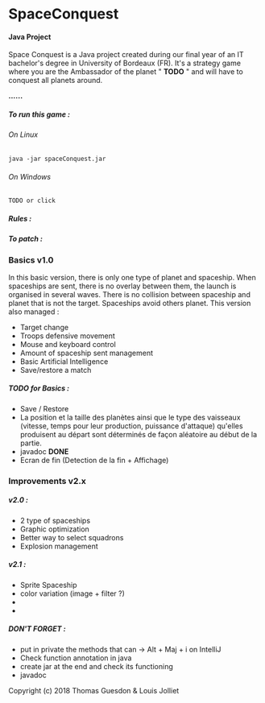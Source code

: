 # SpaceConquest
 
#### Java Project

Space Conquest is a Java project created during our final year of an IT bachelor's degree in University of Bordeaux (FR).
It's a strategy game where you are the Ambassador of the planet " **TODO** " and will have to conquest all planets around.

**......**

##### To run this game :
###### On Linux 
    java -jar spaceConquest.jar
###### On Windows
    TODO or click

##### Rules :


##### To patch :
    

### Basics v1.0
In this basic version, there is only one type of planet and spaceship. When spaceships are sent, there is no overlay between them, the launch is organised in several waves.
There is no collision between spaceship and planet that is not the target. Spaceships avoid others planet.
This version also managed :
- Target change
- Troops defensive movement
- Mouse and keyboard control
- Amount of spaceship sent management
- Basic Artificial Intelligence
- Save/restore a match




##### TODO for Basics :
- Save / Restore
- La position et la taille des planètes ainsi que le type des vaisseaux (vitesse, temps pour leur production, puissance d'attaque) qu'elles produisent au départ sont déterminés de façon aléatoire au début de la partie.
- javadoc **DONE**
- Ecran de fin (Detection de la fin + Affichage)
### Improvements v2.x

##### v2.0 :
- 2 type of spaceships
- Graphic optimization
- Better way to select squadrons
- Explosion management


##### v2.1 :
- Sprite Spaceship
- color variation (image + filter ?)
-
-



##### DON'T FORGET :
- put in private the methods that can -> Alt + Maj + i on IntelliJ
- Check function annotation in java
- create jar at the end and check its functioning
- javadoc





Copyright (c) 2018 Thomas Guesdon & Louis Jolliet